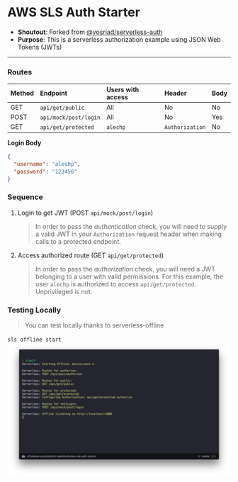 # AWS SLS Auth Starter

* **Shoutout**: Forked from [@yosriad/serverless-auth](https://github.com/yosriady/serverless-auth)
* **Purpose**: This is a serverless authorization example using JSON Web Tokens (JWTs)

---

### Routes

| Method | Endpoint              | Users with access | Header          | Body |
| :----- | :-------------------- | :---------------- | :-------------- | :--- |
| GET    | `api/get/public`      | All               | No              | No   |
| POST   | `api/mock/post/login` | All               | No              | Yes  |
| GET    | `api/get/protected`   | `alechp`          | `Authorization` | No   |

**Login Body**

```json
{
  "username": "alechp",
  "password": "123456"
}
```

### Sequence

1.  Login to get JWT (POST `api/mock/post/login`)

    > In order to pass the _authentication_ check, you will need to supply a valid JWT in your `Authorization` request header when making calls to a protected endpoint.

2.  Access authorized route (GET `api/get/protected`)
    > In order to pass the _authorization_ check, you will need a JWT belonging to a user with valid permissions. For this example, the user `alechp` is authorized to access `api/get/protected`. Unprivileged is not.

### Testing Locally

> You can test locally thanks to serverless-offline

`sls offline start`
![Serverless Offline Start](slsoff.png)
